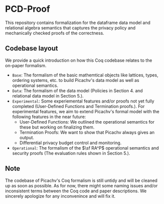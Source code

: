 # PCD-Proof

This repository contains formalization for the dataframe data model and relational algebra semantics that captures the privacy policy and mechanically checked proofs of the correctness.

## Codebase layout

We provide a quick introduction on how this Coq codebase relates to the on-paper formalism.

- `Base`: The formalism of the basic mathemtical objects like lattices, types, ordering systems, etc. to build Picachv's data model as well as operational semantics.
- `Data`: The formalism of the data model (Policies in Section 4. and relational data model in Section 5.).
- `Experimental`: Some experiemental features and/or proofs not yet fully completed (User-Defined Functions and Termination proofs.). For experimental features, we aim to extend Picachv's formal model with the following features in the near future:
  - User-Defined Functions: We outlined the operational semantics for these but working on finalizing them.
  - Termination Proofs: We want to show that Picachv always gives an output.
  - Differential privacy budget control and monitoring.
- `Operational`: The formalism of the $\sf RA^P$ operational semantics and security proofs (The evaluation rules shown in Section 5.).
## Note

The codebase of Picachv's Coq formalism is still untidy and will be cleaned up as soon as possible. As for now, there might some naming issues and/or inconsistent terms between the Coq code and paper descriptions. We sincerely apologize for any inconvenince and will fix it.

